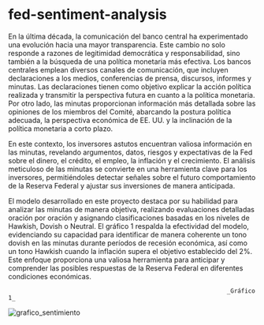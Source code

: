 # fed-sentiment-analysis


En la última década, la comunicación del banco central ha experimentado una evolución hacia una mayor transparencia. Este cambio no solo responde a razones de legitimidad democrática y responsabilidad, sino también a la búsqueda de una política monetaria más efectiva. Los bancos centrales emplean diversos canales de comunicación, que incluyen declaraciones a los medios, conferencias de prensa, discursos, informes y minutas. Las declaraciones tienen como objetivo explicar la acción política realizada y transmitir la perspectiva futura en cuanto a la política monetaria. Por otro lado, las minutas proporcionan información más detallada sobre las opiniones de los miembros del Comité, abarcando la postura política adecuada, la perspectiva económica de EE. UU. y la inclinación de la política monetaria a corto plazo.

En este contexto, los inversores astutos encuentran valiosa información en las minutas, revelando argumentos, datos, riesgos y expectativas de la Fed sobre el dinero, el crédito, el empleo, la inflación y el crecimiento. El análisis meticuloso de las minutas se convierte en una herramienta clave para los inversores, permitiéndoles detectar señales sobre el futuro comportamiento de la Reserva Federal y ajustar sus inversiones de manera anticipada.

El modelo desarrollado en este proyecto destaca por su habilidad para analizar las minutas de manera objetiva, realizando evaluaciones detalladas oración por oración y asignando clasificaciones basadas en los niveles de Hawkish, Dovish o Neutral. El gráfico 1 respalda la efectividad del modelo, evidenciando su capacidad para identificar de manera coherente un tono dovish en las minutas durante períodos de recesión económica, así como un tono Hawkish cuando la inflación supera el objetivo establecido del 2%. Este enfoque proporciona una valiosa herramienta para anticipar y comprender las posibles respuestas de la Reserva Federal en diferentes condiciones económicas. 


                                                                  _Gráfico 1_


![grafico_sentimiento](https://github.com/PabloOrazi/fed-sentiment-analysis/assets/44901407/61326f0e-109e-4e5b-9996-e3aa1b689b51)
